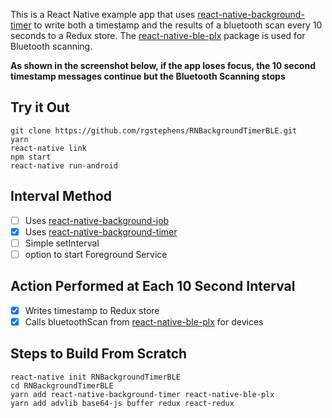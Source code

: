 This is a React Native example app that uses [react-native-background-timer](https://github.com/ocetnik/react-native-background-timer) to write both a timestamp and the results of a bluetooth scan every 10 seconds to a Redux store. The [react-native-ble-plx](https://github.com/Polidea/react-native-ble-plx) package is used for Bluetooth scanning.

**As shown in the screenshot below, if the app loses focus, the 10 second timestamp messages continue but the Bluetooth Scanning stops**


## Try it Out

```
git clone https://github.com/rgstephens/RNBackgroundTimerBLE.git
yarn
react-native link
npm start
react-native run-android
```

## Interval Method

- [ ] Uses [react-native-background-job](https://github.com/vikeri/react-native-background-job)
- [x] Uses [react-native-background-timer](https://github.com/ocetnik/react-native-background-timer)
- [ ] Simple setInterval
- [ ] option to start Foreground Service

## Action Performed at Each 10 Second Interval

- [x] Writes timestamp to Redux store
- [x] Calls bluetoothScan from [react-native-ble-plx](https://github.com/Polidea/react-native-ble-plx) for devices

## Steps to Build From Scratch

```
react-native init RNBackgroundTimerBLE
cd RNBackgroundTimerBLE
yarn add react-native-background-timer react-native-ble-plx
yarn add advlib base64-js buffer redux react-redux
```